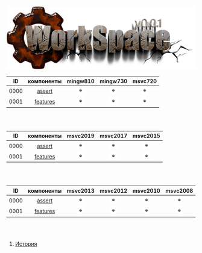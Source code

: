 
[![logo](../logo.png)](../home.md "for developers") 

[X1]: ../images/failed.png    "2021y-02m-20d"
[V1]: ../images/success.png   "2021y-02m-20d"
[E1]: ../images/nodata.png    "2021y-02m-20d"
[N1]: ../images/na.png        "2021y-02m-20d"

| **ID** | **компоненты** |  mingw810  |  mingw730  |  msvc720   |  
|:------:|:--------------:|:----------:|:----------:|:----------:|  
|  0000  | [assert][0]    | [![E1]][0] | [![E1]][0] | [![E1]][0] | 
|  0001  | [features][1]  | [![E1]][1] | [![E1]][1] | [![E1]][1] | 

<br />
<br />

| **ID** | **компоненты** |  msvc2019  |  msvc2017  |  msvc2015  |  
|:------:|:--------------:|:----------:|:----------:|:----------:|  
|  0000  | [assert][0]    | [![E1]][0] | [![E1]][0] | [![E1]][0] | 
|  0001  | [features][1]  | [![E1]][1] | [![E1]][1] | [![E1]][1] | 

<br />
<br />

| **ID** | **компоненты** |  msvc2013  |  msvc2012  |  msvc2010  |  msvc2008  |  
|:------:|:--------------:|:----------:|:----------:|:----------:|:----------:|  
|  0000  | [assert][0]    | [![E1]][0] | [![E1]][0] | [![E1]][0] | [![E1]][0] |
|  0001  | [features][1]  | [![E1]][1] | [![E1]][1] | [![E1]][1] | [![E1]][1] |

<br />
<br />

[0]:  #assert   "подключает assert только в дебаге"  
[1]:  #features "определяет технические возможности компилятора"  

1) [История](../history.md)  


